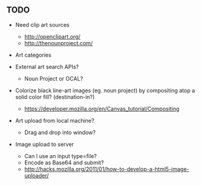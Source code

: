 TODO
----

* Need clip art sources
    * http://openclipart.org/
    * http://thenounproject.com/

* Art categories

* External art search APIs?
    * Noun Project or OCAL?

* Colorize black line-art images (eg. noun project) by compositing atop a solid
  color fill? (destination-in?)
  * https://developer.mozilla.org/en/Canvas_tutorial/Compositing

* Art upload from local machine? 
    * Drag and drop into window?

* Image upload to server
    * Can I use an input type=file?
    * Encode as Base64 and submit?
    * http://hacks.mozilla.org/2011/01/how-to-develop-a-html5-image-uploader/
